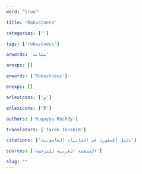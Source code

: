```yaml
---
word: "true"

title: "Robustness"

categories: ['']

tags: ['robustness']

arwords: 'متانة'

arexps: []

enwords: ['Robustness']

enexps: []

arlexicons: ['م']

enlexicons: ['R']

authors: ['Ruqayya Roshdy']

translators: ['Tarek Ibrahim']

citations: ['دليل أكسفورد في السانيات الحاسوبية']

sources: ['المنظمة العربية للترجمة']

slug: ""
---
```


